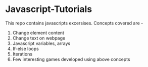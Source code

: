 # Javascript-Tutorials
This repo contains javascripts excersises. Concepts covered are -
  1. Change element content
  2. Change text on webpage
  3. Javascript variables, arrays
  4. If-else loops
  5. Iterations
  6. Few interesting games developed using above concepts
